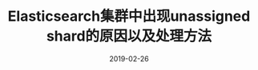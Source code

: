 ---
layout: post
title: Elasticsearch集群中出现unassigned shard的原因以及处理方法
date: 2019-02-26
categories: blog
tags: [Elasticsearch,Shard-Allocation]
description: Elasticsearch异常处理。
---